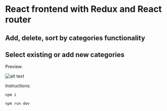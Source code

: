 # React frontend with Redux and React router
## Add, delete, sort by categories functionality
## Select existing or add new categories

Preview:

![alt text](https://kastad.nu/gitHubRepoImages/md20-1.png)

Instructions:

```
npm i
```

```
npm run dev
```
